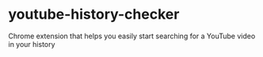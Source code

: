 # youtube-history-checker
Chrome extension that helps you easily start searching for a YouTube video in your history
